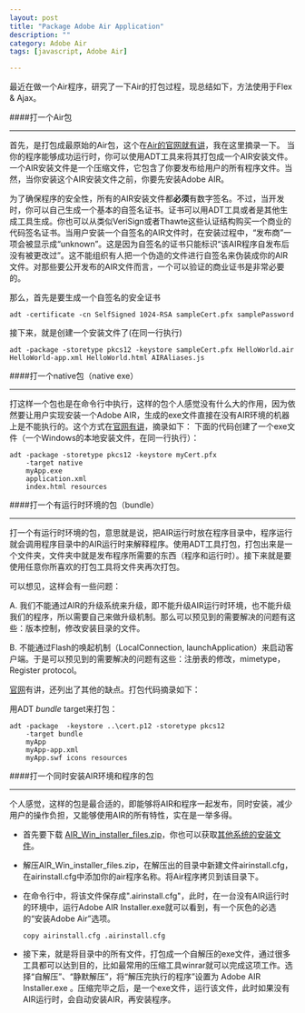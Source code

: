 ```yaml
---
layout: post
title: "Package Adobe Air Application"
description: ""
category: Adobe Air
tags: [javascript, Adobe Air]

---
```


最近在做一个Air程序，研究了一下Air的打包过程，现总结如下，方法使用于Flex &amp; Ajax。

####打一个Air包

---

首先，是打包成最原始的Air包，这个在<a href="http://help.adobe.com/en_US/air/build/WS5b3ccc516d4fbf351e63e3d118666ade46-7ecc.html#WS5b3ccc516d4fbf351e63e3d118666ade46-7fa9">Air的官网就有讲</a>，我在这里摘录一下。
当你的程序能够成功运行时，你可以使用ADT工具来将其打包成一个AIR安装文件。一个AIR安装文件是一个压缩文件，它包含了你要发布给用户的所有程序文件。当然，当你安装这个AIR安装文件之前，你要先安装Adobe AIR。

为了确保程序的安全性，所有的AIR安装文件都<strong>必须</strong>有数字签名。不过，当开发时，你可以自己生成一个基本的自签名证书。证书可以用ADT工具或者是其他生成工具生成。你也可以从类似VeriSign或者Thawte这些认证结构购买一个商业的代码签名证书。当用户安装一个自签名的AIR文件时，在安装过程中，“发布商”一项会被显示成“unknown”。这是因为自签名的证书只能标识“该AIR程序自发布后没有被更改过”。这不能组织有人把一个伪造的文件进行自签名来伪装成你的AIR文件。对那些要公开发布的AIR文件而言，一个可以验证的商业证书是非常必要的。

那么，首先是要生成一个自签名的安全证书

    adt -certificate -cn SelfSigned 1024-RSA sampleCert.pfx samplePassword
    
接下来，就是创建一个安装文件了(在同一行执行)

    adt -package -storetype pkcs12 -keystore sampleCert.pfx HelloWorld.air     
    HelloWorld-app.xml HelloWorld.html AIRAliases.js


####打一个native包（native exe）

---

打这样一个包也是在命令行中执行，这样的包个人感觉没有什么大的作用，因为依然要让用户实现安装一个Adobe AIR，生成的exe文件直接在没有AIR环境的机器上是不能执行的。这个方式在<a href="http://help.adobe.com/en_US/air/build/WS789ea67d3e73a8b22388411123785d839c-8000.html">官网有讲</a>，摘录如下：
下面的代码创建了一个exe文件（一个Windows的本地安装文件，在同一行执行）：

    adt -package -storetype pkcs12 -keystore myCert.pfx 
        -target native 
        myApp.exe 
        application.xml 
        index.html resources

####打一个有运行时环境的包（bundle）

---

打一个有运行时环境的包，意思就是说，把AIR运行时放在程序目录中，程序运行就会调用程序目录中的AIR运行时来解释程序。使用ADT工具打包，打包出来是一个文件夹，文件夹中就是发布程序所需要的东西（程序和运行时）。接下来就是要使用任意你所喜欢的打包工具将文件夹再次打包。

可以想见，这样会有一些问题：

A. 我们不能通过AIR的升级系统来升级，即不能升级AIR运行时环境，也不能升级我们的程序，所以需要自己来做升级机制。那么可以预见到的需要解决的问题有这些：版本控制，修改安装目录的文件。

B. 不能通过Flash的唤起机制（LocalConnection, launchApplication）来启动客户端。于是可以预见到的需要解决的问题有这些：注册表的修改，mimetype，Register protocol。

[官网](http://help.adobe.com/en_US/air/build/WSfffb011ac560372f709e16db131e43659b9-8000.html)有讲，还列出了其他的缺点。打包代码摘录如下：

用ADT _bundle_ target来打包：
   
    adt -package  -keystore ..\cert.p12 -storetype pkcs12 
        -target bundle 
        myApp 
        myApp-app.xml 
        myApp.swf icons resources


####打一个同时安装AIR环境和程序的包

---

个人感觉，这样的包是最合适的，即能够将AIR和程序一起发布，同时安装，减少用户的操作负担，又能够使用AIR的所有特性，实在是一举多得。

* 首先要下载 <a href="http://airdownload.adobe.com/air/distribution/latest/win/AIR_Win_installer_files.zip" target="_blank">AIR_Win_installer_files.zip</a>，你也可以获取<a href="http://www.adobe.com/products/air/runtime-distribution3.html" target="_blank">其他系统的安装文件</a>。
* 解压AIR_Win_installer_files.zip，在解压出的目录中新建文件airinstall.cfg，在airinstall.cfg中添加你的air程序名称。将Air程序拷贝到该目录下。
* 在命令行中，将该文件保存成".airinstall.cfg"，此时，在一台没有AIR运行时的环境中，运行Adobe AIR Installer.exe就可以看到，有一个灰色的必选的“安装Adobe Air”选项。 

    `copy airinstall.cfg .airinstall.cfg`
    
* 接下来，就是将目录中的所有文件，打包成一个自解压的exe文件，通过很多工具都可以达到目的，比如最常用的压缩工具winrar就可以完成这项工作。选择“自解压”、“静默解压”，将“解压完执行的程序”设置为 Adobe AIR Installer.exe 。压缩完毕之后，是一个exe文件，运行该文件，此时如果没有AIR运行时，会自动安装AIR，再安装程序。

